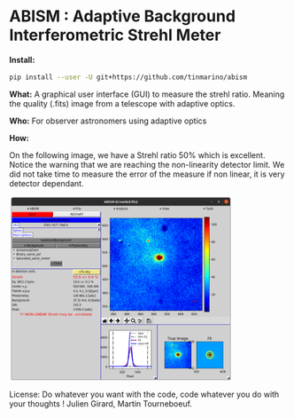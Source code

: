 # ABISM : Adaptive Background Interferometric Strehl Meter


__Install:__
```sh
pip install --user -U git+https://github.com/tinmarino/abism 
```

__What:__
A graphical user interface (GUI) to measure the strehl ratio.
Meaning the quality (.fits) image from a telescope with adaptive optics.


__Who:__
For observer astronomers using adaptive optics

__How:__

On the following image, we have a Strehl ratio 50% which is excellent.
Notice the warning that we are reaching the non-linearity detector limit.
We did not take time to measure the error of the measure if non linear, it is very detector dependant.


<img  align="center" width=80% src="./abism/doc/abism_v0.900.png">

License: Do whatever you want with the code, code whatever you do with your thoughts !
Julien Girard, Martin Tourneboeuf.
